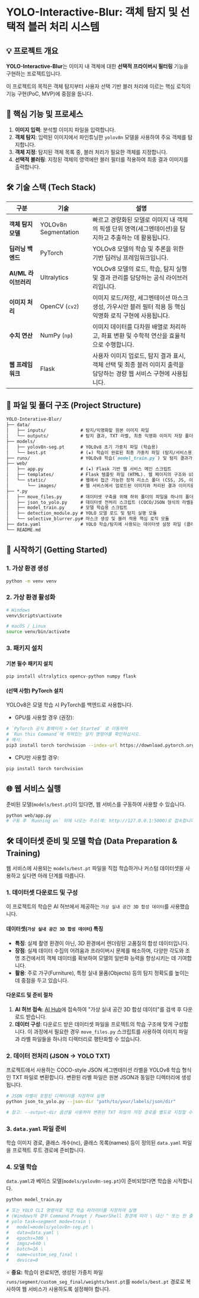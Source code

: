# YOLO-Interactive-Blur: 객체 탐지 및 선택적 블러 처리 시스템

## 💡 프로젝트 개요

**YOLO-Interactive-Blur**는 이미지 내 객체에 대한 **선택적 프라이버시 필터링** 기능을 구현하는 프로젝트입니다.

이 프로젝트의 목적은 객체 탐지부터 사용자 선택 기반 블러 처리에 이르는 핵심 로직의 기능 구현(PoC, MVP)에 중점을 둡니다.

## 🔄 핵심 기능 및 프로세스

1. **이미지 입력**: 분석할 이미지 파일을 입력합니다.
2. **객체 탐지**: 입력된 이미지에서 파인튜닝한 `yolov8n` 모델을 사용하여 주요 객체를 탐지합니다.
3. **객체 지정**: 탐지된 객체 목록 중, 블러 처리가 필요한 객체를 지정합니다.
4. **선택적 블러링**: 지정된 객체의 영역에만 블러 필터를 적용하여 최종 결과 이미지를 출력합니다.

## 🛠️ 기술 스택 (Tech Stack)

| **구분**          | **기술**               | **설명**                                                                |
|-----------------|----------------------|-----------------------------------------------------------------------|
| **객체 탐지 모델**    | YOLOv8n Segmentation | 빠르고 경량화된 모델로 이미지 내 객체의 픽셀 단위 영역(세그멘테이션)을 탐지하고 추출하는 데 활용됩니다.           |
| **딥러닝 백엔드**     | PyTorch              | YOLOv8 모델의 학습 및 추론을 위한 기반 딥러닝 프레임워크입니다.                               |
| **AI/ML 라이브러리** | Ultralytics          | YOLOv8 모델의 로드, 학습, 탐지 실행 및 결과 관리를 담당하는 공식 라이브러리입니다.                   |
| **이미지 처리**      | OpenCV (`cv2`)       | 이미지 로드/저장, 세그멘테이션 마스크 생성, 가우시안 블러 필터 적용 등 핵심 익명화 로직 구현에 사용됩니다.        |
| **수치 연산**       | NumPy (`np`)         | 이미지 데이터를 다차원 배열로 처리하고, 좌표 변환 및 수학적 연산을 효율적으로 수행합니다.                   |
| **웹 프레임워크**     | Flask                | 사용자 이미지 업로드, 탐지 결과 표시, 객체 선택 및 최종 블러 이미지 출력을 담당하는 경량 웹 서비스 구현에 사용됩니다. |

## 📁 파일 및 폴더 구조 (Project Structure)
```markdown
YOLO-Interative-Blur/
├── data/
│   ├── inputs/             # 탐지/익명화할 원본 이미지 파일
│   └── outputs/            # 탐지 결과, TXT 라벨, 최종 익명화 이미지 저장 폴더
├── models/
│   ├── yolov8n-seg.pt      # YOLOv8 초기 가중치 파일 (학습용)
│   └── best.pt             # (★) 학습이 완료된 최종 가중치 파일 (탐지/서비스용)
├── runs/                   # YOLOv8 학습(`model_train.py`) 및 탐지 결과가 자동 저장되는 폴더
├── web/
│   ├── app.py              # (★) Flask 기반 웹 서비스 메인 스크립트
│   ├── templates/          # Flask 템플릿 파일 (HTML). 웹 페이지의 구조와 UI 정의
│   └── static/             # 웹에서 접근 가능한 정적 리소스 폴더 (CSS, JS, 이미지 등)
│       └── images/         # 웹 서비스에서 업로드된 이미지와 처리된 결과 이미지를 임시로 저장하여 웹에 표시하는 폴더
├── *.py
│   ├── move_files.py       # 데이터셋 구축을 위해 하위 폴더의 파일을 하나의 폴더로 평탄화하는 유틸리티 스크립트
│   ├── json_to_yolo.py     # 데이터셋 전처리 스크립트 (COCO/JSON 형식의 라벨을 YOLOv8 TXT 세그멘테이션 형식으로 변환)
│   ├── model_train.py      # 모델 학습용 스크립트
│   ├── detection_module.py # YOLO 모델 로드 및 탐지 실행 모듈
│   └── selective_blurrer.py# 마스크 생성 및 블러 적용 핵심 로직 모듈
├── data.yaml               # YOLO 학습/탐지에 사용되는 데이터셋 설정 파일 (클래스 정의 포함)
└── README.md
```

## 🚀 시작하기 (Getting Started)
### 1. 가상 환경 생성
```bash
python -m venv venv
```

### 2. 가상 환경 활성화
```bash
# Windows
venv\Scripts\activate

# macOS / Linux
source venv/bin/activate
```

### 3. 패키지 설치
#### 기본 필수 패키지 설치
```bash
pip install ultralytics opencv-python numpy flask
```

#### (선택 사항) PyTorch 설치
YOLOv8은 모델 학습 시 PyTorch를 백엔드로 사용합니다.
- GPU를 사용할 경우 (권장):
```bash
# `PyTorch 공식 홈페이지 > Get Started` 로 이동하여
# `Run this Command`에 적혀있는 설치 명령어를 확인하십시오.
# 예시:
pip3 install torch torchvision --index-url https://download.pytorch.org/whl/cu126
```
- CPU만 사용할 경우:
```bash
pip install torch torchvision
```

## 🌐 웹 서비스 실행
준비된 모델(`models/best.pt`)이 있다면, 웹 서비스를 구동하여 사용할 수 있습니다.
```bash
python web/app.py
# 구동 후 `Running on` 뒤에 나오는 주소(예: http://127.0.0.1:5000)로 접속합니다.
```

## 🛠️ 데이터셋 준비 및 모델 학습 (Data Preparation & Training)
웹 서비스에 사용되는 `models/best.pt` 파일을 직접 학습하거나 커스텀 데이터셋을 사용하고 싶다면 아래 단계를 따릅니다.

### 1. 데이터셋 다운로드 및 구성
이 프로젝트의 학습은 AI 허브에서 제공하는 `가상 실내 공간 3D 합성 데이터`를 사용했습니다.

#### 데이터셋(`가상 실내 공간 3D 합성 데이터`) 특징
- **특징**: 실제 촬영 환경이 아닌, 3D 환경에서 렌더링된 고품질의 합성 데이터입니다.
- **장점**: 실제 데이터 수집의 어려움과 프라이버시 문제를 해소하며, 다양한 각도와 조명 조건에서의 객체 데이터를 확보하여 모델의 일반화 능력을 향상시키는 데 기여합니다.
- **활용**: 주로 가구(Furniture), 특정 실내 물품(Objects) 등의 탐지 정확도를 높이는 데 중점을 두고 있습니다.

#### 다운로드 및 준비 절차
1. **AI 허브 접속**: [AI Hub](https://www.aihub.or.kr/)에 접속하여 "가상 실내 공간 3D 합성 데이터"를 검색 후 다운로드 받습니다.
2. **데이터 구성**: 다운로드 받은 데이터셋 파일을 프로젝트의 학습 구조에 맞게 구성합니다. 이 과정에서 필요한 경우 `move_files.py` 스크립트를 사용하여 이미지 파일과 라벨 파일들을 하나의 디렉터리로 평탄화할 수 있습니다.

### 2. 데이터 전처리 (JSON -> YOLO TXT)
프로젝트에서 사용하는 COCO-style JSON 세그멘테이션 라벨을 YOLOv8 학습 형식인 TXT 파일로 변환합니다.
변환된 라벨 파일은 원본 JSON과 동일한 디렉터리에 생성됩니다.

```bash
# JSON 라벨이 포함된 디렉터리를 지정하여 실행
python json_to_yolo.py --json-dir "path/to/your/labels/json/dir" 

# 참고: --output-dir 옵션을 사용하여 변환된 TXT 파일의 저장 경로를 별도로 지정할 수도 있습니다.
```

### 3. `data.yaml` 파일 준비
학습 이미지 경로, 클래스 개수(nc), 클래스 목록(names) 등이 정의된 `data.yaml` 파일을 프로젝트 루트 경로에 준비합니다.

### 4. 모델 학습
`data.yaml`과 베이스 모델(`models/yolov8n-seg.pt`)이 준비되었다면 학습을 시작합니다.

```bash
python model_train.py

# 또는 YOLO CLI 명령어로 직접 학습 파라미터를 지정하여 실행
# (Windows의 경우 Command Prompt / PowerShell 환경에 따라 \ 대신 ^ 또는 한 줄로 입력)
# yolo task=segment mode=train \
#   model=models/yolov8n-seg.pt \
#   data=data.yaml \
#   epochs=300 \
#   imgsz=640 \
#   batch=16 \
#   name=custom_seg_final \
#   device=0
```
⭐ **중요:** 학습이 완료되면, 생성된 가중치 파일 `runs/segment/custom_seg_final/weights/best.pt`를 `models/best.pt` 경로로 복사하여 웹 서비스가 사용하도록 설정해야 합니다.
